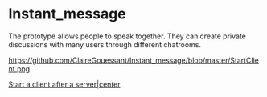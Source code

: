 # Instant_message
The prototype allows people to speak together. They can create private discussions with many users through different chatrooms.

https://github.com/ClaireGouessant/Instant_message/blob/master/StartClient.png

[Start a client after a server|center](StartClient.png)
